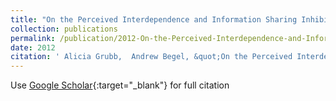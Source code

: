 ```yaml
---
title: "On the Perceived Interdependence and Information Sharing Inhibitions of Enterprise Software Engineers"
collection: publications
permalink: /publication/2012-On-the-Perceived-Interdependence-and-Information-Sharing-Inhibitions-of-Enterprise-Software-Engineers
date: 2012
citation: ' Alicia Grubb,  Andrew Begel, &quot;On the Perceived Interdependence and Information Sharing Inhibitions of Enterprise Software Engineers.&quot;, 2012.'
---
```

Use [Google Scholar](https://scholar.google.com/scholar?q=On+the+Perceived+Interdependence+and+Information+Sharing+Inhibitions+of+Enterprise+Software+Engineers){:target="_blank"} for full citation